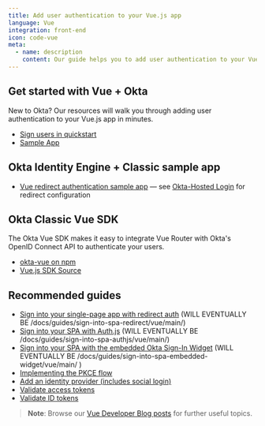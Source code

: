```yaml
---
title: Add user authentication to your Vue.js app
language: Vue
integration: front-end
icon: code-vue
meta:
  - name: description
    content: Our guide helps you to add user authentication to your Vue app, integrate with Vue Router, and suggests related content.
---
```


## Get started with Vue + Okta

New to Okta? Our resources will walk you through adding user authentication to your Vue.js app in minutes.

<ul class='language-ctas'>
	<li>
		<a href='#' class='Button--blueDarkOutline' data-proofer-ignore>
			<span>Sign users in quickstart</span>
		</a>
	</li>
	<li>
		<a href='https://github.com/okta/samples-js-vue' class='Button--blueDarkOutline' data-proofer-ignore>
			<span>Sample App</span>
		</a>
	</li>
</ul>

## Okta Identity Engine + Classic sample app

* [Vue redirect authentication sample app](https://github.com/okta/samples-js-vue) &mdash; see [Okta-Hosted Login](https://github.com/okta/samples-js-vue/tree/master/okta-hosted-login) for redirect configuration

## Okta Classic Vue SDK

The Okta Vue SDK makes it easy to integrate Vue Router with Okta's OpenID Connect API to authenticate your users.

* [okta-vue on npm](https://www.npmjs.com/package/@okta/okta-vue)
* [Vue.js SDK Source](https://github.com/okta/okta-vue)

## Recommended guides

* [Sign into your single-page app with redirect auth](#) (WILL EVENTUALLY BE /docs/guides/sign-into-spa-redirect/vue/main/)
* [Sign into your SPA with Auth.js](#) (WILL EVENTUALLY BE /docs/guides/sign-into-spa-authjs/vue/main/)
* [Sign into your SPA with the embedded Okta Sign-In Widget](#) (WILL EVENTUALLY BE /docs/guides/sign-into-spa-embedded-widget/vue/main/ )
* [Implementing the PKCE flow](/docs/guides/implement-grant-type/authcodepkce/main/)
* [Add an identity provider (includes social login)](/docs/guides/identity-providers/)
* [Validate access tokens](/docs/guides/validate-access-tokens)
* [Validate ID tokens](/docs/guides/validate-id-tokens)

> **Note**: Browse our [Vue Developer Blog posts](/search/#q=vue&f:@commonoktasource=[Developer%20blog]) for further useful topics.